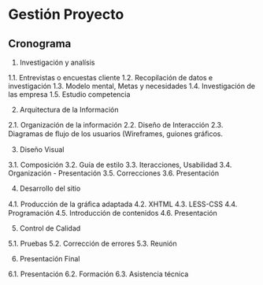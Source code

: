 # Gestión Proyecto

## Cronograma 

1. Investigación y analísis

1.1. Entrevistas o encuestas cliente
1.2. Recopilación de datos e investigación 
1.3. Modelo mental, Metas y necesidades
1.4. Investigación de las empresa
1.5. Estudio competencia

2. Arquitectura de la Información

2.1. Organización de la información
2.2. Diseño de Interacción
2.3. Diagramas de ﬂujo de los usuarios (Wireframes, guiones gráﬁcos.


3. Diseño Visual

3.1. Composición
3.2. Guía de estilo
3.3. Iteracciones, Usabilidad
3.4. Organización - Presentación
3.5. Correcciones
3.6. Presentación

4. Desarrollo del sitio

4.1. Producción de la gráﬁca adaptada
4.2. XHTML
4.3. LESS-CSS
4.4. Programación
4.5. Introducción de contenidos
4.6. Presentación

5. Control de Calidad

5.1. Pruebas
5.2. Corrección de errores
5.3. Reunión

6. Presentación Final

6.1. Presentación
6.2. Formación
6.3. Asistencia técnica

